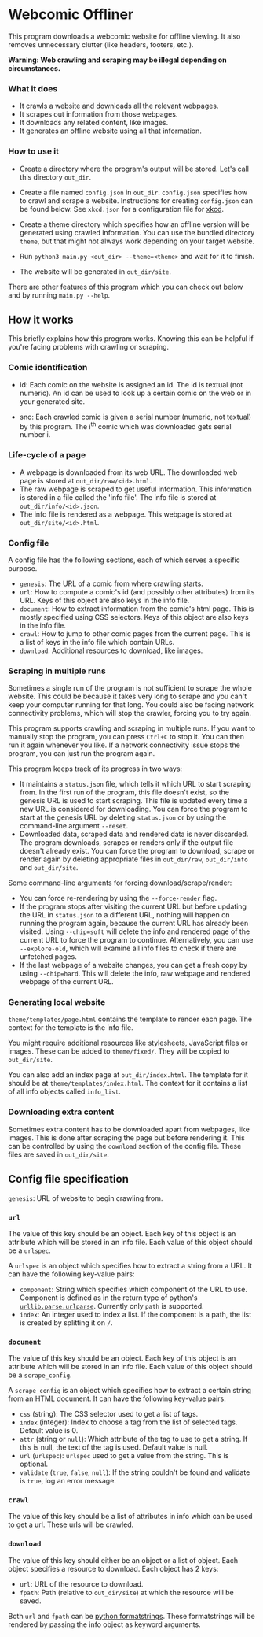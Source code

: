 # Webcomic Offliner

This program downloads a webcomic website for offline viewing.
It also removes unnecessary clutter (like headers, footers, etc.).

**Warning: Web crawling and scraping may be illegal depending on circumstances.**

### What it does

* It crawls a website and downloads all the relevant webpages.
* It scrapes out information from those webpages.
* It downloads any related content, like images.
* It generates an offline website using all that information.

### How to use it

* Create a directory where the program's output will be stored.
  Let's call this directory `out_dir`.

* Create a file named `config.json` in `out_dir`.
  `config.json` specifies how to crawl and scrape a website.
  Instructions for creating `config.json` can be found below.
  See `xkcd.json` for a configuration file for [xkcd](https://xkcd.com).

* Create a theme directory which specifies how an offline version will be generated
  using crawled information. You can use the bundled directory `theme`,
  but that might not always work depending on your target website.

* Run `python3 main.py <out_dir> --theme=<theme>` and wait for it to finish.

* The website will be generated in `out_dir/site`.

There are other features of this program which you can check out
below and by running `main.py --help`.

## How it works

This briefly explains how this program works.
Knowing this can be helpful if you're facing problems with crawling or scraping.

### Comic identification

* id: Each comic on the website is assigned an id.
  The id is textual (not numeric).
  An id can be used to look up a certain comic on the web or in your generated site.

* sno: Each crawled comic is given a serial number (numeric, not textual) by this program.
  The i<sup>th</sup> comic which was downloaded gets serial number i.

### Life-cycle of a page

* A webpage is downloaded from its web URL.
  The downloaded web page is stored at `out_dir/raw/<id>.html`.
* The raw webpage is scraped to get useful information.
  This information is stored in a file called the 'info file'.
  The info file is stored at `out_dir/info/<id>.json`.
* The info file is rendered as a webpage.
  This webpage is stored at `out_dir/site/<id>.html`.

### Config file

A config file has the following sections, each of which serves a specific purpose.

* `genesis`: The URL of a comic from where crawling starts.
* `url`: How to compute a comic's id (and possibly other attributes) from its URL.
  Keys of this object are also keys in the info file.
* `document`: How to extract information from the comic's html page.
  This is mostly specified using CSS selectors.
  Keys of this object are also keys in the info file.
* `crawl`: How to jump to other comic pages from the current page.
  This is a list of keys in the info file which contain URLs.
* `download`: Additional resources to download, like images.

### Scraping in multiple runs

Sometimes a single run of the program is not sufficient to scrape the whole website.
This could be because it takes very long to scrape and you can't keep your computer running for that long.
You could also be facing network connectivity problems, which will stop the crawler,
forcing you to try again.

This program supports crawling and scraping in multiple runs.
If you want to manually stop the program, you can press `Ctrl+C` to stop it.
You can then run it again whenever you like.
If a network connectivity issue stops the program, you can just run the program again.

This program keeps track of its progress in two ways:

* It maintains a `status.json` file, which tells it which URL to start scraping from.
  In the first run of the program, this file doesn't exist, so the genesis URL is used to start scraping.
  This file is updated every time a new URL is considered for downloading.
  You can force the program to start at the genesis URL by deleting `status.json`
  or by using the command-line argument `--reset`.
* Downloaded data, scraped data and rendered data is never discarded.
  The program downloads, scrapes or renders only if the output file doesn't already exist.
  You can force the program to download, scrape or render again by deleting appropriate files in
  `out_dir/raw`, `out_dir/info` and `out_dir/site`.

Some command-line arguments for forcing download/scrape/render:

* You can force re-rendering by using the `--force-render` flag.
* If the program stops after visiting the current URL but before updating the URL in `status.json`
  to a different URL, nothing will happen on running the program again, because the current URL has already been visited.
  Using `--chip=soft` will delete the info and rendered page of the current URL to force the program to continue.
  Alternatively, you can use `--explore-old`, which will examine all info files to check if there are unfetched pages.
* If the last webpage of a website changes, you can get a fresh copy by using `--chip=hard`.
  This will delete the info, raw webpage and rendered webpage of the current URL.

### Generating local website

`theme/templates/page.html` contains the template to render each page.
The context for the template is the info file.

You might require additional resources like stylesheets, JavaScript files or images.
These can be added to `theme/fixed/`. They will be copied to `out_dir/site`.

You can also add an index page at `out_dir/index.html`.
The template for it should be at `theme/templates/index.html`.
The context for it contains a list of all info objects called `info_list`.

### Downloading extra content

Sometimes extra content has to be downloaded apart from webpages, like images.
This is done after scraping the page but before rendering it.
This can be controlled by using the `download` section of the config file.
These files are saved in `out_dir/site`.

## Config file specification

`genesis`: URL of website to begin crawling from.

### `url`

The value of this key should be an object.
Each key of this object is an attribute which will be stored in an info file.
Each value of this object should be a `urlspec`.

A `urlspec` is an object which specifies how to extract a string from a URL.
It can have the following key-value pairs:

* `component`: String which specifies which component of the URL to use.
  Component is defined as in the return type of python's
  [`urllib.parse.urlparse`](https://docs.python.org/3/library/urllib.parse.html#urllib.parse.urlparse).
  Currently only `path` is supported.
* `index`: An integer used to index a list. If the component is a path, the list is created by splitting it on `/`.

### `document`

The value of this key should be an object.
Each key of this object is an attribute which will be stored in an info file.
Each value of this object should be a `scrape_config`.

A `scrape_config` is an object which specifies how to extract a certain string from an HTML document.
It can have the following key-value pairs:

* `css` (string): The CSS selector used to get a list of tags.
* `index` (integer): Index to choose a tag from the list of selected tags. Default value is 0.
* `attr` (string or `null`): Which attribute of the tag to use to get a string.
  If this is null, the text of the tag is used. Default value is null.
* `url` (`urlspec`): `urlspec` used to get a value from the string. This is optional.
* `validate` (`true`, `false`, `null`): If the string couldn't be found and validate is `true`, log an error message.

### `crawl`

The value of this key should be a list of attributes in info which can be used to get a url.
These urls will be crawled.

### `download`

The value of this key should either be an object or a list of object.
Each object specifies a resource to download. Each object has 2 keys:

* `url`: URL of the resource to download.
* `fpath`: Path (relative to `out_dir/site`) at which the resource will be saved.

Both `url` and `fpath` can be [python formatstrings](https://docs.python.org/3/library/stdtypes.html#str.format).
These formatstrings will be rendered by passing the info object as keyword arguments.
